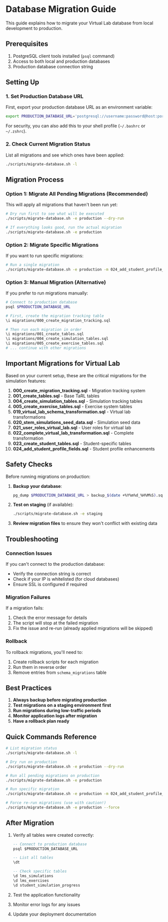 # Database Migration Guide

This guide explains how to migrate your Virtual Lab database from local development to production.

## Prerequisites

1. PostgreSQL client tools installed (`psql` command)
2. Access to both local and production databases
3. Production database connection string

## Setting Up

### 1. Set Production Database URL

First, export your production database URL as an environment variable:

```bash
export PRODUCTION_DATABASE_URL='postgresql://username:password@host:port/database_name'
```

For security, you can also add this to your shell profile (`~/.bashrc` or `~/.zshrc`).

### 2. Check Current Migration Status

List all migrations and see which ones have been applied:

```bash
./scripts/migrate-database.sh -l
```

## Migration Process

### Option 1: Migrate All Pending Migrations (Recommended)

This will apply all migrations that haven't been run yet:

```bash
# Dry run first to see what will be executed
./scripts/migrate-database.sh -e production --dry-run

# If everything looks good, run the actual migration
./scripts/migrate-database.sh -e production
```

### Option 2: Migrate Specific Migrations

If you want to run specific migrations:

```bash
# Run a single migration
./scripts/migrate-database.sh -e production -m 024_add_student_profile_fields.sql
```

### Option 3: Manual Migration (Alternative)

If you prefer to run migrations manually:

```bash
# Connect to production database
psql $PRODUCTION_DATABASE_URL

# First, create the migration tracking table
\i migrations/000_create_migration_tracking.sql

# Then run each migration in order
\i migrations/001_create_tables.sql
\i migrations/004_create_simulation_tables.sql
\i migrations/005_create_exercise_tables.sql
# ... continue with other migrations
```

## Important Migrations for Virtual Lab

Based on your current setup, these are the critical migrations for the simulation features:

1. **000_create_migration_tracking.sql** - Migration tracking system
2. **001_create_tables.sql** - Base TaRL tables
3. **004_create_simulation_tables.sql** - Simulation tracking tables
4. **005_create_exercise_tables.sql** - Exercise system tables
5. **019_virtual_lab_schema_transformation.sql** - Virtual lab transformations
6. **020_stem_simulations_seed_data.sql** - Simulation seed data
7. **021_user_roles_virtual_lab.sql** - User roles for virtual lab
8. **022_complete_virtual_lab_transformation.sql** - Complete transformation
9. **023_create_student_tables.sql** - Student-specific tables
10. **024_add_student_profile_fields.sql** - Student profile enhancements

## Safety Checks

Before running migrations on production:

1. **Backup your database**:
   ```bash
   pg_dump $PRODUCTION_DATABASE_URL > backup_$(date +%Y%m%d_%H%M%S).sql
   ```

2. **Test on staging** (if available):
   ```bash
   ./scripts/migrate-database.sh -e staging
   ```

3. **Review migration files** to ensure they won't conflict with existing data

## Troubleshooting

### Connection Issues

If you can't connect to the production database:
- Verify the connection string is correct
- Check if your IP is whitelisted (for cloud databases)
- Ensure SSL is configured if required

### Migration Failures

If a migration fails:
1. Check the error message for details
2. The script will stop at the failed migration
3. Fix the issue and re-run (already applied migrations will be skipped)

### Rollback

To rollback migrations, you'll need to:
1. Create rollback scripts for each migration
2. Run them in reverse order
3. Remove entries from `schema_migrations` table

## Best Practices

1. **Always backup before migrating production**
2. **Test migrations on a staging environment first**
3. **Run migrations during low-traffic periods**
4. **Monitor application logs after migration**
5. **Have a rollback plan ready**

## Quick Commands Reference

```bash
# List migration status
./scripts/migrate-database.sh -l

# Dry run on production
./scripts/migrate-database.sh -e production --dry-run

# Run all pending migrations on production
./scripts/migrate-database.sh -e production

# Run specific migration
./scripts/migrate-database.sh -e production -m 024_add_student_profile_fields.sql

# Force re-run migrations (use with caution!)
./scripts/migrate-database.sh -e production --force
```

## After Migration

1. Verify all tables were created correctly:
   ```sql
   -- Connect to production database
   psql $PRODUCTION_DATABASE_URL
   
   -- List all tables
   \dt
   
   -- Check specific tables
   \d lms_simulations
   \d lms_exercises
   \d student_simulation_progress
   ```

2. Test the application functionality
3. Monitor error logs for any issues
4. Update your deployment documentation